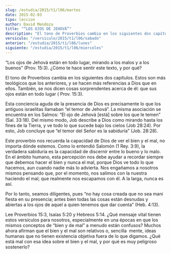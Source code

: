 ```yaml
---
slug: /estudia/2015/t1/l06/martes
date: 2015-02-03
tipo: leccion
author: David Mendoza
title: "“LOS OJOS DE JEHOVÁ”"
description: "El tono de Proverbios cambia en los siguientes dos capítulos. Estos son más teológicos que los anteriores, y se hacen más referencias a Dios que en ellos. También, se nos dicen cosas sorprendentes acerca de él: que sus ojos están en todo lugar"
versiculo: "/versiculo/2015/t1/l06/sabado"
anterior: "/estudia/2015/t1/l06/lunes"
siguiente: "/estudia/2015/t1/l06/miercoles"
---
```


“Los ojos de Jehová están en todo lugar, mirando a los malos y a los buenos” (Prov. 15:3). ¿Cómo te hace sentir este texto, y por qué?

El tono de Proverbios cambia en los siguientes dos capítulos. Estos son más teológicos que los anteriores, y se hacen más referencias a Dios que en ellos. También, se nos dicen cosas sorprendentes acerca de él: que sus ojos están en todo lugar ( Prov. 15:3).

Esta conciencia aguda de la presencia de Dios es precisamente lo que los antiguos israelitas llamaban “el temor de Jehová”. La misma asociación se encuentra en los Salmos: “El ojo de Jehová [está] sobre los que le temen” (Sal. 33:18). Del mismo modo, Job describe a Dios como mirando hasta los fines de la Tierra, y ve todo lo que sucede bajo los cielos (Job 28:24). Por esto, Job concluye que “el temor del Señor es la sabiduría” (Job. 28:28).

Este proverbio nos recuerda la capacidad de Dios de ver el bien y el mal, no importa dónde estemos. Como lo entendió Salomón (1 Rey. 3:9), la verdadera sabiduría es la capacidad de discernir entre lo bueno y lo malo. En el ámbito humano, esta percepción nos debe ayudar a recordar siempre que debemos hacer el bien y nunca el mal, porque Dios ve todo lo que hacemos, aun cuando nadie más lo advierta. Nos engañamos a nosotros mismos pensando que, por el momento, nos salimos con la nuestra haciendo el mal; que realmente nos escapamos con él. A la larga, nunca es así.

Por lo tanto, seamos diligentes, pues “no hay cosa creada que no sea mani fiesta en su presencia; antes bien todas las cosas están desnudas y abiertas a los ojos de aquel a quien tenemos que dar cuenta” (Heb. 4:13).

Lee Proverbios 15:3, Isaías 5:20 y Hebreos 5:14. ¿Qué mensaje vital tienen estos versículos para nosotros, especialmente en una épocas en que los mismos conceptos de “bien y de mal” a menudo están confusos? Muchos ahora afirman que el bien y el mal son relativos o, sencilla ­ mente, ideas humanas que no tienen existencia objetiva fuera de lo que digamos. ¿Qué está mal con esa idea sobre el bien y el mal, y por qué es muy peligroso sostenerlo?
